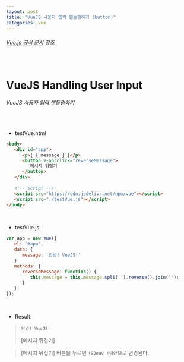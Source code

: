 ```yaml
---
layout: post
title: "VueJS 사용자 입력 핸들링하기 (button)"
categories: vue
---
```


###### [Vue.js 공식 문서](https://kr.vuejs.org/v2/guide/#%EC%82%AC%EC%9A%A9%EC%9E%90-%EC%9E%85%EB%A0%A5-%ED%95%B8%EB%93%A4%EB%A7%81) 참조

<br>

# VueJS Handling User Input

###### VueJS 사용자 입력 핸들링하기

<br>

- testVue.html

```html
<body>
   <div id="app">
      <p>{ { message } }</p>
      <button v-on:click="reverseMessage">
         메시지 뒤집기
      </button>
   </div>
   
   <!-- script -->
   <script src="https://cdn.jsdelivr.net/npm/vue"></script>
   <script src="./testVue.js"></script>
</body>
```

<br>

- testVue.js

```js
var app = new Vue({
   el: '#app',
   data: {
      message: '안녕! VueJS!'
   },
   methods: {
      reverseMessage: function() {
         this.message = this.message.spli('').reverse().join('');
      }
   }
});
```

<br>

- Result:

> `안녕! VueJS!`
>
> [메시지 뒤집기]

> [메시지 뒤집기] 버튼을 누르면 `!SJeuV !녕안`으로 변경된다.

<br>